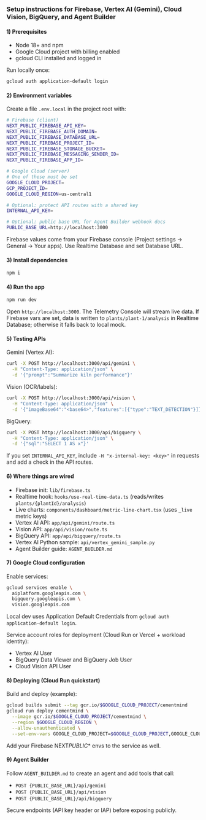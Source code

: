 ### Setup instructions for Firebase, Vertex AI (Gemini), Cloud Vision, BigQuery, and Agent Builder

#### 1) Prerequisites

- Node 18+ and npm
- Google Cloud project with billing enabled
- gcloud CLI installed and logged in

Run locally once:

```bash
gcloud auth application-default login
```

#### 2) Environment variables

Create a file `.env.local` in the project root with:

```bash
# Firebase (client)
NEXT_PUBLIC_FIREBASE_API_KEY=
NEXT_PUBLIC_FIREBASE_AUTH_DOMAIN=
NEXT_PUBLIC_FIREBASE_DATABASE_URL=
NEXT_PUBLIC_FIREBASE_PROJECT_ID=
NEXT_PUBLIC_FIREBASE_STORAGE_BUCKET=
NEXT_PUBLIC_FIREBASE_MESSAGING_SENDER_ID=
NEXT_PUBLIC_FIREBASE_APP_ID=

# Google Cloud (server)
# One of these must be set
GOOGLE_CLOUD_PROJECT=
GCP_PROJECT_ID=
GOOGLE_CLOUD_REGION=us-central1

# Optional: protect API routes with a shared key
INTERNAL_API_KEY=

# Optional: public base URL for Agent Builder webhook docs
PUBLIC_BASE_URL=http://localhost:3000
```

Firebase values come from your Firebase console (Project settings → General → Your apps). Use Realtime Database and set Database URL.

#### 3) Install dependencies

```bash
npm i
```

#### 4) Run the app

```bash
npm run dev
```

Open `http://localhost:3000`. The Telemetry Console will stream live data. If Firebase vars are set, data is written to `plants/plant-1/analysis` in Realtime Database; otherwise it falls back to local mock.

#### 5) Testing APIs

Gemini (Vertex AI):

```bash
curl -X POST http://localhost:3000/api/gemini \
  -H "Content-Type: application/json" \
  -d '{"prompt":"Summarize kiln performance"}'
```

Vision (OCR/labels):

```bash
curl -X POST http://localhost:3000/api/vision \
  -H "Content-Type: application/json" \
  -d '{"imageBase64":"<base64>","features":[{"type":"TEXT_DETECTION"}]}'
```

BigQuery:

```bash
curl -X POST http://localhost:3000/api/bigquery \
  -H "Content-Type: application/json" \
  -d '{"sql":"SELECT 1 AS x"}'
```

If you set `INTERNAL_API_KEY`, include `-H "x-internal-key: <key>"` in requests and add a check in the API routes.

#### 6) Where things are wired

- Firebase init: `lib/firebase.ts`
- Realtime hook: `hooks/use-real-time-data.ts` (reads/writes `plants/{plantId}/analysis`)
- Live charts: `components/dashboard/metric-line-chart.tsx` (uses `_live` metric keys)
- Vertex AI API: `app/api/gemini/route.ts`
- Vision API: `app/api/vision/route.ts`
- BigQuery API: `app/api/bigquery/route.ts`
- Vertex AI Python sample: `api/vertex_gemini_sample.py`
- Agent Builder guide: `AGENT_BUILDER.md`

#### 7) Google Cloud configuration

Enable services:

```bash
gcloud services enable \
  aiplatform.googleapis.com \
  bigquery.googleapis.com \
  vision.googleapis.com
```

Local dev uses Application Default Credentials from `gcloud auth application-default login`.

Service account roles for deployment (Cloud Run or Vercel + workload identity):

- Vertex AI User
- BigQuery Data Viewer and BigQuery Job User
- Cloud Vision API User

#### 8) Deploying (Cloud Run quickstart)

Build and deploy (example):

```bash
gcloud builds submit --tag gcr.io/$GOOGLE_CLOUD_PROJECT/cementmind
gcloud run deploy cementmind \
  --image gcr.io/$GOOGLE_CLOUD_PROJECT/cementmind \
  --region $GOOGLE_CLOUD_REGION \
  --allow-unauthenticated \
  --set-env-vars GOOGLE_CLOUD_PROJECT=$GOOGLE_CLOUD_PROJECT,GOOGLE_CLOUD_REGION=$GOOGLE_CLOUD_REGION
```

Add your Firebase NEXT*PUBLIC*\* envs to the service as well.

#### 9) Agent Builder

Follow `AGENT_BUILDER.md` to create an agent and add tools that call:

- `POST {PUBLIC_BASE_URL}/api/gemini`
- `POST {PUBLIC_BASE_URL}/api/vision`
- `POST {PUBLIC_BASE_URL}/api/bigquery`

Secure endpoints (API key header or IAP) before exposing publicly.
